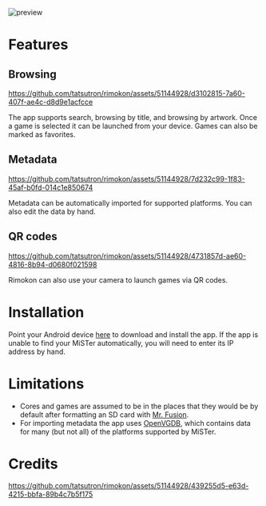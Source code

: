 ![preview](https://github.com/tatsutron/rimokon/assets/51144928/c01a827a-e2b1-46f7-8d1f-263d90eb21a4)

# Features

## Browsing

https://github.com/tatsutron/rimokon/assets/51144928/d3102815-7a60-407f-ae4c-d8d9e1acfcce

The app supports search, browsing by title, and browsing by artwork. Once a game is selected it can be launched from your device. Games can also be marked as favorites.

## Metadata

https://github.com/tatsutron/rimokon/assets/51144928/7d232c99-1f83-45af-b0fd-014c1e850674

Metadata can be automatically imported for supported platforms. You can also edit the data by hand.

## QR codes

https://github.com/tatsutron/rimokon/assets/51144928/4731857d-ae60-4816-8b94-d0680f021598

Rimokon can also use your camera to launch games via QR codes.

# Installation

Point your Android device [here](https://github.com/tatsutron/rimokon/releases/download/v1.0.0/rimokon_1.0.0.apk) to download and install the app. If the app is unable to find your MiSTer automatically, you will need to enter its IP address by hand.

# Limitations

* Cores and games are assumed to be in the places that they would be by default after formatting an SD card with [Mr. Fusion](https://github.com/MiSTer-devel/mr-fusion).
* For importing metadata the app uses [OpenVGDB](https://github.com/OpenVGDB), which contains data for many (but not all) of the platforms supported by MiSTer. 

# Credits

https://github.com/tatsutron/rimokon/assets/51144928/439255d5-e63d-4215-bbfa-89b4c7b5f175
